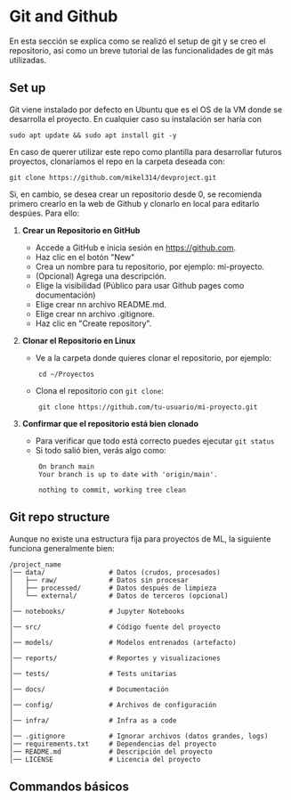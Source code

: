 # Git and Github

En esta sección se explica como se realizó el setup de git y se creo el repositorio, asi como un breve tutorial de las funcionalidades de git más utilizadas. 

## Set up
Git viene instalado por defecto en Ubuntu que es el OS de la VM donde se desarrolla el proyecto. En cualquier caso su instalación ser haría con 
```console
sudo apt update && sudo apt install git -y
```

En caso de querer utilizar este repo como plantilla para desarrollar futuros proyectos, clonaríamos el repo en la carpeta deseada con:
```console
git clone https://github.com/mikel314/devproject.git
```

Si, en cambio, se desea crear un repositorio desde 0, se recomienda primero crearlo en la web de Github y clonarlo en local para editarlo despúes. Para ello:

1. **Crear un Repositorio en GitHub**
    * Accede a GitHub e inicia sesión en https://github.com.
    * Haz clic en el botón "New" 
    * Crea un nombre para tu repositorio, por ejemplo: mi-proyecto.
    * (Opcional) Agrega una descripción.
    * Elige la visibilidad (Público para usar Github pages como documentación)
    * Elige crear nn archivo README.md.
    * Elige crear nn archivo .gitignore.
    * Haz clic en "Create repository".

2. **Clonar el Repositorio en Linux**
    * Ve a la carpeta donde quieres clonar el repositorio, por ejemplo:
    ```console
        cd ~/Proyectos
    ```
    * Clona el repositorio con ``git clone``:
    ```console
        git clone https://github.com/tu-usuario/mi-proyecto.git
    ```

3. **Confirmar que el repositorio está bien clonado**
    * Para verificar que todo está correcto puedes ejecutar ``git status``
    * Si todo salió bien, verás algo como:
    ```console
        On branch main
        Your branch is up to date with 'origin/main'.

        nothing to commit, working tree clean
    ```

## Git repo structure

Aunque no existe una estructura fija para proyectos de ML, la siguiente funciona generalmente bien:

```
/project_name
│── data/                # Datos (crudos, procesados)
│   ├── raw/             # Datos sin procesar
│   ├── processed/       # Datos después de limpieza
│   └── external/        # Datos de terceros (opcional)
│
│── notebooks/           # Jupyter Notebooks
│
│── src/                 # Código fuente del proyecto
│
│── models/              # Modelos entrenados (artefacto)
│
│── reports/             # Reportes y visualizaciones
│
│── tests/               # Tests unitarias
│
│── docs/                # Documentación
│
│── config/              # Archivos de configuración
│
│── infra/               # Infra as a code
│
│── .gitignore           # Ignorar archivos (datos grandes, logs)
│── requirements.txt     # Dependencias del proyecto
│── README.md            # Descripción del proyecto
│── LICENSE              # Licencia del proyecto

```

## Commandos básicos






